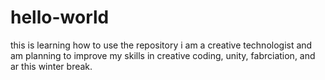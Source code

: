 # hello-world
this is learning how to use the repository
i am a creative technologist and am planning to improve my skills in creative coding, unity, fabrciation, and ar this winter break. 
